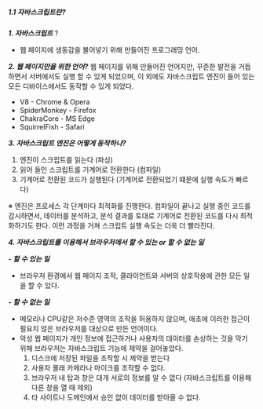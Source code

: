##### 1.1 자바스크립트란?

**_1. 자바스크립트_** ?

- 웹 페이지에 생동감을 불어넣기 위해 만들어진 프로그래밍 언어.

**_2. 웹 페이지만을 위한 언어?_**
웹 페이지를 위해 만들어진 언어지만, 꾸준한 발전을 거듭하면서 서버에서도 실행 할 수 있게 되었으며, 이 외에도 자바스크립트 엔진이 들어 있는 모든 디바이스에서도 동작할 수 있게 되었다.

- V8 - Chrome & Opera
- SpiderMonkey - Firefox
- ChakraCore - MS Edge
- SquirrelFish - Safari

**_3. 자바스크립트 엔진은 어떻게 동작하나?_**

1. 엔진이 스크립트를 읽는다 (파싱)
2. 읽어 들인 스크립트를 기계어로 전환한다 (컴파일)
3. 기계어로 전환된 코드가 실행된다 (기계어로 전환되었기 떄문에 실행 속도가 빠르다)

※ 엔진은 프로세스 각 단계마다 최적화를 진행한다. 컴파일이 끝나고 실행 중인 코드를 감시하면서, 데이터를 분석하고, 분석 결과를 토대로 기계어로 전환된 코드를 다시 최적화하기도 한다. 이런 과정을 거쳐 스크립트 실행 속도는 더욱 더 빨라진다.

**_4. 자바스크립트를 이용해서 브라우저에서 할 수 있는 or 할 수 없는 일_**

**_- 할 수 있는 일_**

- 브라우저 환경에서 웹 페이지 조작, 클라이언트와 서버의 상호작용에 관한 모든 일을 할 수 있다.

**_- 할 수 없는 일_**

- 메모리나 CPU같은 저수준 영역의 조작을 허용하지 않으며, 애초에 이러한 접근이 필요치 않은 브라우저를 대상으로 만든 언어이다.
- 악성 웹 페이지가 개인 정보에 접근하거나 사용자의 데이터를 손상하는 것을 막기 위해 브라우저는 자바스크립트 기능에 제약을 걸어놓았다.
  1. 디스크에 저장된 파일을 조작할 시 제약을 받는다
  2. 사용자 몰래 카메라나 마이크를 조작할 수 없다.
  3. 브라우저 내 탑과 창은 대개 서로의 정보를 알 수 없다 (자바스크립트를 이용해 다른 창을 열 때 제외)
  4. 타 사이트나 도메인에서 승인 없이 데이터를 받아올 수 없다.
